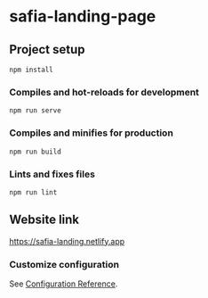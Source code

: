 # safia-landing-page

## Project setup
```
npm install
```

### Compiles and hot-reloads for development
```
npm run serve
```

### Compiles and minifies for production
```
npm run build
```

### Lints and fixes files
```
npm run lint
```
## Website link
https://safia-landing.netlify.app
### Customize configuration
See [Configuration Reference](https://cli.vuejs.org/config/).

